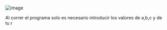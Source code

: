 ![image](https://github.com/newbiedevaa/centroide1/assets/142148856/6b927e49-93e1-4bc5-a76c-3146c9365667)



Al correr el programa solo es necesario introducir los valores de a,b,c y de tu r
